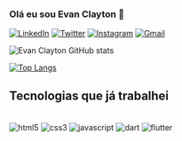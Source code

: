 ### Olá eu sou Evan Clayton 👋

[![LinkedIn](https://img.shields.io/badge/LinkedIn-0077B5?style=for-the-badge&logo=linkedin&logoColor=white)](https://www.linkedin.com/in/evan-clayton-araujo-63006322b/)
[![Twitter](https://img.shields.io/badge/Twitter-1DA1F2?style=for-the-badge&logo=twitter&logoColor=white)](https://twitter.com/EvanClayton0506)
[![Instagram](https://img.shields.io/badge/Instagram-E4405F?style=for-the-badge&logo=instagram&logoColor=white)](https://instagram.com/e.clayton_)
[![Gmail](https://img.shields.io/badge/Gmail-D14836?style=for-the-badge&logo=gmail&logoColor=white)](evanclaytonaraujo@gmail.com)

![Evan Clayton GitHub stats](https://github-readme-stats.vercel.app/api?username=evanclayton&show_icons=true&theme=dracula)

[![Top Langs](https://github-readme-stats.vercel.app/api/top-langs/?username=evanclayton&layout=compact&langs_count=7&theme=dracula)](https://github.com/evanclayton/github-readme-stats)

## Tecnologias que já trabalhei

<div style="display: inline_block"><br/>
  <img align="center" alt="html5" src="https://img.shields.io/badge/HTML5-E34F26?style=for-the-badge&logo=html5&logoColor=white" />
  <img align="center" alt="css3" src="https://img.shields.io/badge/CSS3-1572B6?style=for-the-badge&logo=css3&logoColor=white" />
  <img align="center" alt="javascript" src="https://img.shields.io/badge/JavaScript-323330?style=for-the-badge&logo=javascript&logoColor=F7DF1E" />
  <img align="center" alt="dart" src="https://img.shields.io/badge/Dart-0175C2?style=for-the-badge&logo=dart&logoColor=white" />
  <img align="center" alt="flutter" src="https://img.shields.io/badge/Flutter-02569B?style=for-the-badge&logo=flutter&logoColor=white" />
</div>
